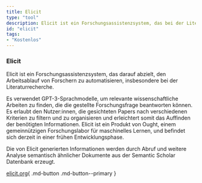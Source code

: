 ```yaml
---
title: Elicit
type: "tool"
description: Elicit ist ein Forschungsassistenzsystem, das bei der Literaturrecherche eingesetzt werden kann.
id: "elicit"
tags:
- "Kostenlos"
---
```


### Elicit

Elicit ist ein Forschungsassistenzsystem, das darauf abzielt, den Arbeitsablauf von Forschern zu automatisieren, insbesondere bei der Literaturrecherche. 

Es verwendet GPT-3-Sprachmodelle, um relevante wissenschaftliche Arbeiten zu finden, die die gestellte Forschungsfrage beantworten können. Es erlaubt den Nutzer:innen, die gesichteten Papers nach verschiedenen Kriterien zu filtern und zu organisieren und erleichtert somit das Auffinden der benötigten Informationen. Elicit ist ein Produkt von Ought, einem gemeinnützigen Forschungslabor für maschinelles Lernen, und befindet sich derzeit in einer frühen Entwicklungsphase.

Die von Elicit generierten Informationen werden durch Abruf und weitere Analyse semantisch ähnlicher Dokumente aus der Semantic Scholar Datenbank erzeugt.

[elicit.org](https://www.elicit.org/){ .md-button .md-button--primary } 

